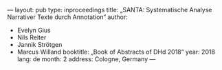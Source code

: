 —
layout: pub
type: inproceedings
title: „SANTA: Systematische Analyse Narrativer Texte durch Annotation“
author:
- Evelyn Gius
- Nils Reiter
- Jannik Strötgen
- Marcus Willand
booktitle: „Book of Abstracts of DHd 2018“
year: 2018
lang: de
month: 2
address: Cologne, Germany
—